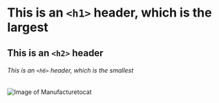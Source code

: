 # This is an `<h1>` header, which is the largest
## This is an `<h2>` header
###### This is an `<h6>` header, which is the smallest
![Image of Manufacturetocat](https://octodex.github.com/images/manufacturetocat.png)
